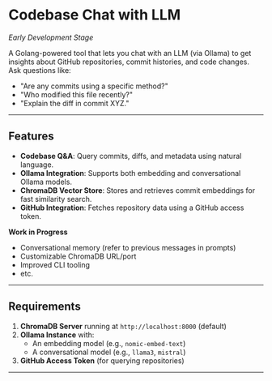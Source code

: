 # Codebase Chat with LLM  

*Early Development Stage*  

A Golang-powered tool that lets you chat with an LLM (via Ollama) to get insights about GitHub repositories, commit histories, and code changes. Ask questions like:  
- "Are any commits using a specific method?"  
- "Who modified this file recently?"  
- "Explain the diff in commit XYZ."  

---

## Features  
- **Codebase Q&A**: Query commits, diffs, and metadata using natural language.  
- **Ollama Integration**: Supports both embedding and conversational Ollama models.  
- **ChromaDB Vector Store**: Stores and retrieves commit embeddings for fast similarity search.  
- **GitHub Integration**: Fetches repository data using a GitHub access token.  

**Work in Progress**  
- Conversational memory (refer to previous messages in prompts)  
- Customizable ChromaDB URL/port  
- Improved CLI tooling
- etc.

---

## Requirements  
1. **ChromaDB Server** running at `http://localhost:8000` (default)  
2. **Ollama Instance** with:  
   - An embedding model (e.g., `nomic-embed-text`)  
   - A conversational model (e.g., `llama3`, `mistral`)  
3. **GitHub Access Token** (for querying repositories)  

---

